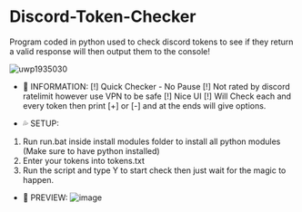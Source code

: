 # Discord-Token-Checker
Program coded in python used to check discord tokens to see if they return a valid response will then output them to the console!

![uwp1935030](https://user-images.githubusercontent.com/108766003/177421823-aa516a37-5195-4c04-8d2c-e45b78a8a4f4.gif)


- 📰 INFORMATION:
[!] Quick Checker - No Pause
[!] Not rated by discord ratelimit however use VPN to be safe
[!] Nice UI
[!] Will Check each and every token then print [+] or [-] and at the ends will give options.

- 💦 SETUP:
1. Run run.bat inside install modules folder to install all python modules (Make sure to have python installed)
2. Enter your tokens into tokens.txt
3. Run the script and type Y to start check then just wait for the magic to happen.

- 📸 PREVIEW: 
![image](https://user-images.githubusercontent.com/108766003/177421322-db94eec9-46c6-4009-b63b-67ec0b1b7004.png)
